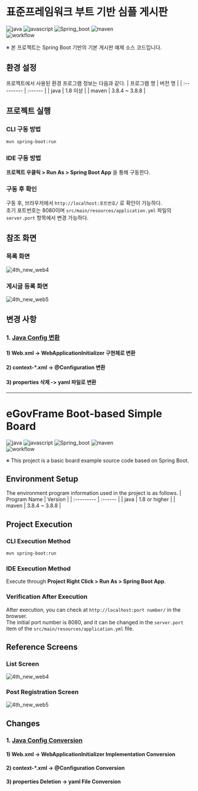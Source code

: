 # 표준프레임워크 부트 기반 심플 게시판

![java](https://img.shields.io/badge/java-007396?style=for-the-badge&logo=JAVA&logoColor=white)
![javascript](https://img.shields.io/badge/javascript-F7DF1E?style=for-the-badge&logo=javascript&logoColor=black)
![Spring_boot](https://img.shields.io/badge/Spring_Boot-F2F4F9?style=for-the-badge&logo=spring-boot)
![maven](https://img.shields.io/badge/Maven-C71A36?style=for-the-badge&logo=apache-maven&logoColor=white)  
![workflow](https://github.com/eGovFramework/egovframe-boot-sample-java-config/actions/workflows/maven.yml/badge.svg)

※ 본 프로젝트는 Spring Boot 기반의 기본 게시판 예제 소스 코드입니다.  

## 환경 설정

프로젝트에서 사용된 환경 프로그램 정보는 다음과 같다.
| 프로그램 명 | 버전 명 |
| :--------- | :------ |
| java | 1.8 이상 |
| maven | 3.8.4 ~ 3.8.8 |

## 프로젝트 실행

### CLI 구동 방법

```bash
mvn spring-boot:run
```

### IDE 구동 방법

__프로젝트 우클릭 > Run As > Spring Boot App__ 을 통해 구동한다.

### 구동 후 확인

구동 후, 브라우저에서 `http://localhost:포트번호/` 로 확인이 가능하다.  
초기 포트번호는 8080이며 `src/main/resources/application.yml` 파일의 `server.port` 항목에서 변경 가능하다.

## 참조 화면

### 목록 화면

![4th_new_web4](https://github.com/user-attachments/assets/199c6964-1aa1-42bc-a3d2-0234d037057a)

### 게시글 등록 화면

![4th_new_web5](https://github.com/user-attachments/assets/91c1b668-cb59-45ea-8b13-0e3f34ea9078)

## 변경 사항

### 1. [Java Config 변환](./Docs/java-config-convert.md)

#### 1) Web.xml -> WebApplicationInitializer 구현체로 변환

#### 2) context-\*.xml -> @Configuration 변환

#### 3) properties 삭제 -> yaml 파일로 변환

---

# eGovFrame Boot-based Simple Board

![java](https://img.shields.io/badge/java-007396?style=for-the-badge&logo=JAVA&logoColor=white)
![javascript](https://img.shields.io/badge/javascript-F7DF1E?style=for-the-badge&logo=javascript&logoColor=black)
![Spring_boot](https://img.shields.io/badge/Spring_Boot-F2F4F9?style=for-the-badge&logo=spring-boot)
![maven](https://img.shields.io/badge/Maven-C71A36?style=for-the-badge&logo=apache-maven&logoColor=white)  
![workflow](https://github.com/eGovFramework/egovframe-boot-sample-java-config/actions/workflows/maven.yml/badge.svg)

※ This project is a basic board example source code based on Spring Boot.

## Environment Setup

The environment program information used in the project is as follows.
| Program Name | Version |
| :--------- | :------ |
| java | 1.8 or higher |
| maven | 3.8.4 ~ 3.8.8 |

## Project Execution

### CLI Execution Method

```bash
mvn spring-boot:run
```

### IDE Execution Method

Execute through __Project Right Click > Run As > Spring Boot App__.

### Verification After Execution

After execution, you can check at `http://localhost:port number/` in the browser.  
The initial port number is 8080, and it can be changed in the `server.port` item of the `src/main/resources/application.yml` file.

## Reference Screens

### List Screen

![4th_new_web4](https://github.com/user-attachments/assets/199c6964-1aa1-42bc-a3d2-0234d037057a)

### Post Registration Screen

![4th_new_web5](https://github.com/user-attachments/assets/91c1b668-cb59-45ea-8b13-0e3f34ea9078)

## Changes

### 1. [Java Config Conversion](./Docs/java-config-convert.md)

#### 1) Web.xml -> WebApplicationInitializer Implementation Conversion

#### 2) context-\*.xml -> @Configuration Conversion

#### 3) properties Deletion -> yaml File Conversion
